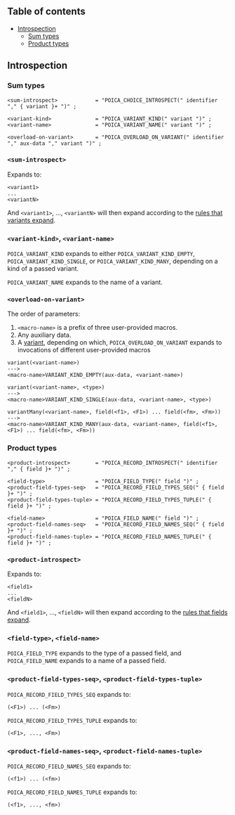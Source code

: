 ## Table of contents

 - [Introspection](#introspection)
   - [Sum types](#sum-types)
   - [Product types](#product-types)

## Introspection

### Sum types

```ebnf
<sum-introspect>            = "POICA_CHOICE_INTROSPECT(" identifier "," { variant }+ ")" ;

<variant-kind>              = "POICA_VARIANT_KIND(" variant ")" ;
<variant-name>              = "POICA_VARIANT_NAME(" variant ")" ;

<overload-on-variant>       = "POICA_OVERLOAD_ON_VARIANT(" identifier "," aux-data "," variant ")" ;
```

### `<sum-introspect>`

Expands to:

```
<variant1>
...
<variantN>
```

And `<variant1>`, ..., `<variantN>` will then expand according to the [rules that variants expand](CORE.md#variant).

### `<variant-kind>`, `<variant-name>`

`POICA_VARIANT_KIND` expands to either `POICA_VARIANT_KIND_EMPTY`, `POICA_VARIANT_KIND_SINGLE`, or `POICA_VARIANT_KIND_MANY`, depending on a kind of a passed variant.

`POICA_VARIANT_NAME` expands to the name of a variant.

### `<overload-on-variant>`

The order of parameters:

 1) `<macro-name>` is a prefix of three user-provided macros.
 2) Any auxiliary data.
 3) A [variant](CORE.md#variant), depending on which, `POICA_OVERLOAD_ON_VARIANT` expands to invocations of different user-provided macros

```
variant(<variant-name>)
--->
<macro-name>VARIANT_KIND_EMPTY(aux-data, <variant-name>)
```

```
variant(<variant-name>, <type>)
--->
<macro-name>VARIANT_KIND_SINGLE(aux-data, <variant-name>, <type>)
```

```
variantMany(<variant-name>, field(<f1>, <F1>) ... field(<fm>, <Fm>))
--->
<macro-name>VARIANT_KIND_MANY(aux-data, <variant-name>, field(<f1>, <F1>) ... field(<fm>, <Fm>))
```

### Product types

```ebnf
<product-introspect>        = "POICA_RECORD_INTROSPECT(" identifier "," { field }+ ")" ;

<field-type>                = "POICA_FIELD_TYPE(" field ")" ;
<product-field-types-seq>   = "POICA_RECORD_FIELD_TYPES_SEQ(" { field }+ ")" ;
<product-field-types-tuple> = "POICA_RECORD_FIELD_TYPES_TUPLE(" { field }+ ")" ;

<field-name>                = "POICA_FIELD_NAME(" field ")" ;
<product-field-names-seq>   = "POICA_RECORD_FIELD_NAMES_SEQ(" { field }+ ")" ;
<product-field-names-tuple> = "POICA_RECORD_FIELD_NAMES_TUPLE(" { field }+ ")" ;
```

### `<product-introspect>`

Expands to:

```
<field1>
...
<fieldN>
```

And `<field1>`, ..., `<fieldN>` will then expand according to the [rules that fields expand](CORE.md#field).

### `<field-type>`, `<field-name>`

`POICA_FIELD_TYPE` expands to the type of a passed field, and `POICA_FIELD_NAME` expands to a name of a passed field.

### `<product-field-types-seq>`, `<product-field-types-tuple>`

`POICA_RECORD_FIELD_TYPES_SEQ` expands to:

```
(<F1>) ... (<Fm>)
```

`POICA_RECORD_FIELD_TYPES_TUPLE` expands to:

```
(<F1>, ..., <Fm>)
```

### `<product-field-names-seq>`, `<product-field-names-tuple>`

`POICA_RECORD_FIELD_NAMES_SEQ` expands to:

```
(<f1>) ... (<fm>)
```

`POICA_RECORD_FIELD_NAMES_TUPLE` expands to:

```
(<f1>, ..., <fm>)
```
